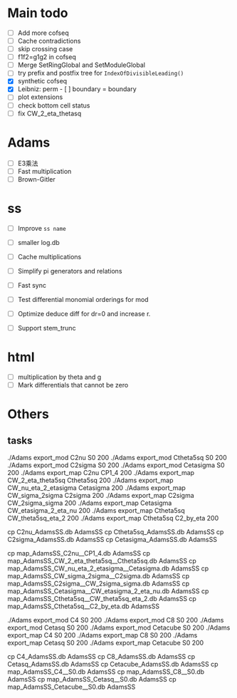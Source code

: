 # Main todo
- [ ] Add more cofseq
- [ ] Cache contradictions
- [ ] skip crossing case
- [ ] f1f2=g1g2 in cofseq
- [ ] Merge SetRingGlobal and SetModuleGlobal
- [ ] try prefix and postfix tree for `IndexOfDivisibleLeading()`
- [x] synthetic cofseq
- [x] Leibniz: perm - [ ] boundary = boundary
- [ ] plot extensions
- [ ] check bottom cell status
- [ ] fix CW_2_eta_thetasq

# Adams
- [ ] E3乘法
- [ ] Fast multiplication
- [ ] Brown-Gitler

# ss
- [ ] Improve `ss name`
- [ ] smaller log.db

- [ ] Cache multiplications
- [ ] Simplify pi generators and relations
- [ ] Fast sync
- [ ] Test differential monomial orderings for mod
- [ ] Optimize deduce diff for dr=0 and increase r.
- [ ] Support stem_trunc

# html
- [ ] multiplication by theta and g
- [ ] Mark differentials that cannot be zero

# Others
## tasks
./Adams export_mod C2nu S0 200
./Adams export_mod Ctheta5sq S0 200
./Adams export_mod C2sigma S0 200
./Adams export_mod Cetasigma S0 200
./Adams export_map C2nu CP1_4 200
./Adams export_map CW_2_eta_theta5sq Ctheta5sq 200
./Adams export_map CW_nu_eta_2_etasigma Cetasigma 200
./Adams export_map CW_sigma_2sigma C2sigma 200
./Adams export_map C2sigma CW_2sigma_sigma 200
./Adams export_map Cetasigma CW_etasigma_2_eta_nu 200
./Adams export_map Ctheta5sq CW_theta5sq_eta_2 200
./Adams export_map Ctheta5sq C2_by_eta 200


cp C2nu_AdamsSS.db AdamsSS
cp Ctheta5sq_AdamsSS.db AdamsSS
cp C2sigma_AdamsSS.db AdamsSS
cp Cetasigma_AdamsSS.db AdamsSS

cp map_AdamsSS_C2nu__CP1_4.db AdamsSS
cp map_AdamsSS_CW_2_eta_theta5sq__Ctheta5sq.db AdamsSS
cp map_AdamsSS_CW_nu_eta_2_etasigma__Cetasigma.db AdamsSS
cp map_AdamsSS_CW_sigma_2sigma__C2sigma.db AdamsSS
cp map_AdamsSS_C2sigma__CW_2sigma_sigma.db AdamsSS
cp map_AdamsSS_Cetasigma__CW_etasigma_2_eta_nu.db AdamsSS
cp map_AdamsSS_Ctheta5sq__CW_theta5sq_eta_2.db AdamsSS
cp map_AdamsSS_Ctheta5sq__C2_by_eta.db AdamsSS

./Adams export_mod C4 S0 200
./Adams export_mod C8 S0 200
./Adams export_mod Cetasq S0 200
./Adams export_mod Cetacube S0 200
./Adams export_map C4 S0 200
./Adams export_map C8 S0 200
./Adams export_map Cetasq S0 200
./Adams export_map Cetacube S0 200

cp C4_AdamsSS.db AdamsSS
cp C8_AdamsSS.db AdamsSS
cp Cetasq_AdamsSS.db AdamsSS
cp Cetacube_AdamsSS.db AdamsSS
cp map_AdamsSS_C4__S0.db AdamsSS
cp map_AdamsSS_C8__S0.db AdamsSS
cp map_AdamsSS_Cetasq__S0.db AdamsSS
cp map_AdamsSS_Cetacube__S0.db AdamsSS